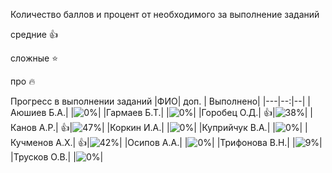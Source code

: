 Количество баллов и процент от необходимого за выполнение заданий

средние :+1:

сложные :star:

про :fire: 


Прогресс в выполнении заданий 
|ФИО| доп. | Выполнено|
|---|--:|--|
|Аюшиев Б.А.|  |![0%](https://progress-bar.dev/0/?title=0)|
|Гармаев Б.Т.|  |![0%](https://progress-bar.dev/0/?title=0)|
|Горобец О.Д.|  :+1:|![38%](https://progress-bar.dev/38/?title=8)|
|Канов А.Р.|  :+1:|![47%](https://progress-bar.dev/47/?title=10)|
|Коркин И.А.|  |![0%](https://progress-bar.dev/0/?title=-2&color=ff0000)|
|Куприйчук В.А.|  |![0%](https://progress-bar.dev/0/?title=-2&color=ff0000)|
|Кучменов А.Х.|  :+1:|![42%](https://progress-bar.dev/42/?title=9)|
|Осипов А.А.|  |![0%](https://progress-bar.dev/0/?title=0)|
|Трифонова В.Н.|  |![9%](https://progress-bar.dev/9/?title=2)|
|Трусков О.В.|  |![0%](https://progress-bar.dev/0/?title=-3&color=ff0000)|






                                                                   












